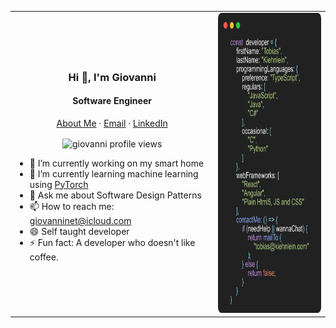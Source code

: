 <table>
<tr>
<td>
<p align="center">
  <h3 align="center">Hi 👋, I'm Giovanni</h3>
</p>
<p align="center">
  <h4 align="center">Software Engineer</h4>
</p>
<p align="center">
    <a href="https://giovannixdev.github.io">About Me</a>
    ·
    <a href="mailto:giovanninet@icloud.com">Email</a>
    ·
    <a href="https://linkedin.com/in/gio-lituma/">LinkedIn</a>
</p>
<p align="center"> 
  <img align="center" src="https://komarev.com/ghpvc/?username=giovannixdev&color=blue&style=flat-square" alt="giovanni profile views" />
</p>

- 🔭 I’m currently working on my smart home
- 🌱 I’m currently learning machine learning using [PyTorch](https://pytorch.org/)
- 💬 Ask me about Software Design Patterns
- 📫 How to reach me: <a href="mailto:giovanninet@icloud.com">giovanninet@icloud.com</a>
- 😄 Self taught developer
- ⚡ Fun fact: A developer who doesn't like coffee.
</td>
<td>
<img src="https://github.com/giovannixdev/giovannixdev/blob/master/ProfileCodeblock.png?raw=true" height="480" width="270">
</td>
</tr>
</table>

<!--
**giovannixdev/giovannixdev** is a ✨ _special_ ✨ repository because its `README.md` (this file) appears on your GitHub profile.

Here are some ideas to get you started:

- 🔭 I’m currently working on ...
- 🌱 I’m currently learning ...
- 👯 I’m looking to collaborate on ...
- 🤔 I’m looking for help with ...
- 💬 Ask me about ...
- 📫 How to reach me: ...
- 😄 Pronouns: ...
- ⚡ Fun fact: ...
-->
